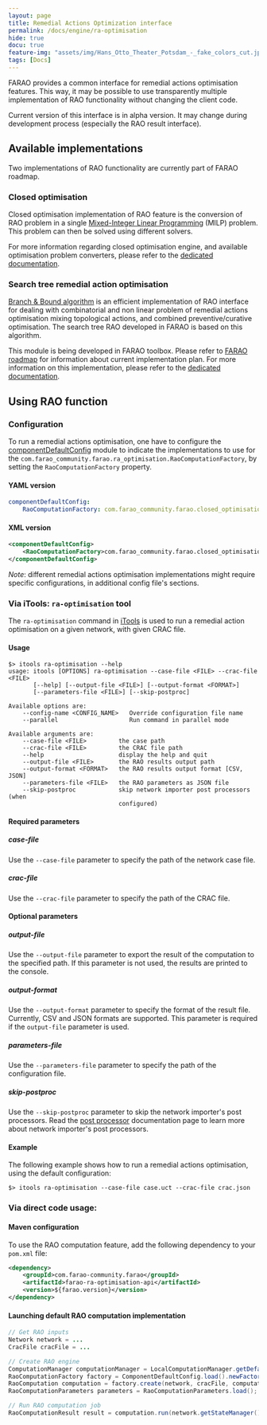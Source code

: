 ```yaml
---
layout: page
title: Remedial Actions Optimization interface
permalink: /docs/engine/ra-optimisation
hide: true
docu: true
feature-img: "assets/img/Hans_Otto_Theater_Potsdam_-_fake_colors_cut.jpg"
tags: [Docs]
---
```


FARAO provides a common interface for remedial actions optimisation features. This way, it may be possible to
use transparently multiple implementation of RAO functionality without changing the client code.

Current version of this interface is in alpha version. It may change during development process (especially
the RAO result interface).

## Available implementations

Two implementations of RAO functionality are currently part of FARAO roadmap.

### Closed optimisation

Closed optimisation implementation of RAO feature is the conversion of RAO problem in a single
[Mixed-Integer Linear Programming](https://en.wikipedia.org/wiki/Integer_programming) (MILP) problem. This problem can then be solved using different solvers.

For more information regarding closed optimisation engine, and available optimisation problem converters,
please refer to the [dedicated documentation](/docs/engine/ra-optimisation/closed-optimisation-rao).  

### Search tree remedial action optimisation

[Branch & Bound algorithm](https://en.wikipedia.org/wiki/Branch_and_bound) is an efficient implementation of RAO interface for dealing with combinatorial
and non linear problem of remedial actions optimisation mixing topological actions, and combined
preventive/curative optimisation. The search tree RAO developed in FARAO is based on this algorithm.

This module is being developed in FARAO toolbox. Please refer to [FARAO roadmap](/roadmap) for
information about current implementation plan. For more information on this implementation, please refer to the [dedicated documentation](/docs/engine/ra-optimisation/search-tree-rao).

## Using RAO function

### Configuration

To run a remedial actions optimisation, one have to configure the
[componentDefaultConfig](https://powsybl.github.io/docs/configuration/modules/componentDefaultConfig.html)
module to indicate the implementations to use for the `com.farao_community.farao.ra_optimisation.RaoComputationFactory`,
by setting the `RaoComputationFactory` property.

#### YAML version

```yaml
componentDefaultConfig:
    RaoComputationFactory: com.farao_community.farao.closed_optimisation_rao.ClosedOptimisationRaoFactory
```

#### XML version

```xml
<componentDefaultConfig>
    <RaoComputationFactory>com.farao_community.farao.closed_optimisation_rao.ClosedOptimisationRaoFactory</RaoComputationFactory>
</componentDefaultConfig>
```
*Note*: different remedial actions optimisation implementations might require specific configurations, in additional
config file's sections.

### Via iTools: `ra-optimisation` tool

The `ra-optimisation` command in [iTools](https://powsybl.github.io/docs/tools/) is used to run a remedial action optimisation on a given network, with given
CRAC file.

#### Usage

```shell
$> itools ra-optimisation --help
usage: itools [OPTIONS] ra-optimisation --case-file <FILE> --crac-file <FILE>
       [--help] [--output-file <FILE>] [--output-format <FORMAT>]
       [--parameters-file <FILE>] [--skip-postproc]

Available options are:
    --config-name <CONFIG_NAME>   Override configuration file name
    --parallel                    Run command in parallel mode

Available arguments are:
    --case-file <FILE>         the case path
    --crac-file <FILE>         the CRAC file path
    --help                     display the help and quit
    --output-file <FILE>       the RAO results output path
    --output-format <FORMAT>   the RAO results output format [CSV, JSON]
    --parameters-file <FILE>   the RAO parameters as JSON file
    --skip-postproc            skip network importer post processors (when
                               configured)
```

#### Required parameters

##### case-file
Use the `--case-file` parameter to specify the path of the network case file.

##### crac-file 
Use the `--crac-file` parameter to specify the path of the CRAC file.

#### Optional parameters

##### output-file
Use the `--output-file` parameter to export the result of the computation to the specified path. If
this parameter is not used, the results are printed to the console.

##### output-format
Use the `--output-format` parameter to specify the format of the result file. Currently, CSV and JSON
formats are supported. This parameter is required if the `output-file` parameter is used.

##### parameters-file
Use the `--parameters-file` parameter to specify the path of the configuration file.

##### skip-postproc
Use the `--skip-postproc` parameter to skip the network importer's post processors. Read the
[post processor](https://powsybl.github.io/docs/iidm/importer/post-processor/)
documentation page to learn more about network importer's post processors.

#### Example

The following example shows how to run a remedial actions optimisation, using the default configuration:
```shell
$> itools ra-optimisation --case-file case.uct --crac-file crac.json
```

### Via direct code usage:

#### Maven configuration

To use the RAO computation feature, add the following dependency to your `pom.xml` file:
```xml
<dependency>
    <groupId>com.farao-community.farao</groupId>
    <artifactId>farao-ra-optimisation-api</artifactId>
    <version>${farao.version}</version>
</dependency>
```

#### Launching default RAO computation implementation

```java
// Get RAO inputs
Network network = ...
CracFile cracFile = ...

// Create RAO engine
ComputationManager computationManager = LocalComputationManager.getDefault();
RaoComputationFactory factory = ComponentDefaultConfig.load().newFactoryImpl(RaoComputationFactory.class);
RaoComputation computation = factory.create(network, cracFile, computationManager, 0);
RaoComputationParameters parameters = RaoComputationParameters.load();

// Run RAO computation job
RaoComputationResult result = computation.run(network.getStateManager().getWorkingStateId(), parameters).join();
```
